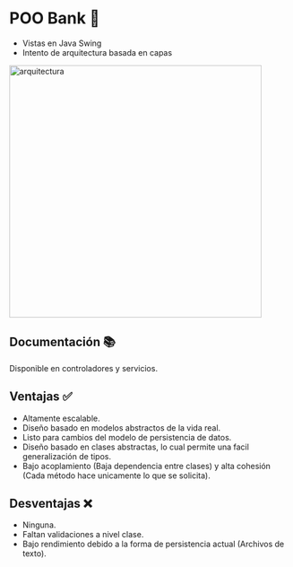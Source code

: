 # POO Bank 🏦

- Vistas en Java Swing 
- Intento de arquitectura basada en capas

<img src="https://4.bp.blogspot.com/-wSzGTxhqFbM/WxLMkV5QReI/AAAAAAAABvg/zLijvrM3ZiQsZKroCdzBZEu_yrQN-oaaQCLcBGAs/s1600/arquitectura_n_capas.png" alt="arquitectura" width="450">

## Documentación 📚

Disponible en controladores y servicios.

## Ventajas ✅

- Altamente escalable.
- Diseño basado en modelos abstractos de la vida real.
- Listo para cambios del modelo de persistencia de datos.
- Diseño basado en clases abstractas, lo cual permite una facil generalización de tipos.
- Bajo acoplamiento (Baja dependencia entre clases) y alta cohesión (Cada método hace unicamente lo que se solicita).

## Desventajas ❌

- Ninguna.
- Faltan validaciones a nivel clase.
- Bajo rendimiento debido a la forma de persistencia actual (Archivos de texto).